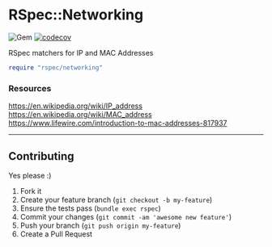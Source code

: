 RSpec::Networking
======
![Gem](https://img.shields.io/gem/dt/rspec-networking?style=plastic)
[![codecov](https://codecov.io/gh/dpep/rspec-networking/branch/main/graph/badge.svg)](https://codecov.io/gh/dpep/rspec-networking)

RSpec matchers for IP and MAC Addresses


```ruby
require "rspec/networking"
```


### Resources
https://en.wikipedia.org/wiki/IP_address
https://en.wikipedia.org/wiki/MAC_address
https://www.lifewire.com/introduction-to-mac-addresses-817937

----
## Contributing

Yes please  :)

1. Fork it
1. Create your feature branch (`git checkout -b my-feature`)
1. Ensure the tests pass (`bundle exec rspec`)
1. Commit your changes (`git commit -am 'awesome new feature'`)
1. Push your branch (`git push origin my-feature`)
1. Create a Pull Request

